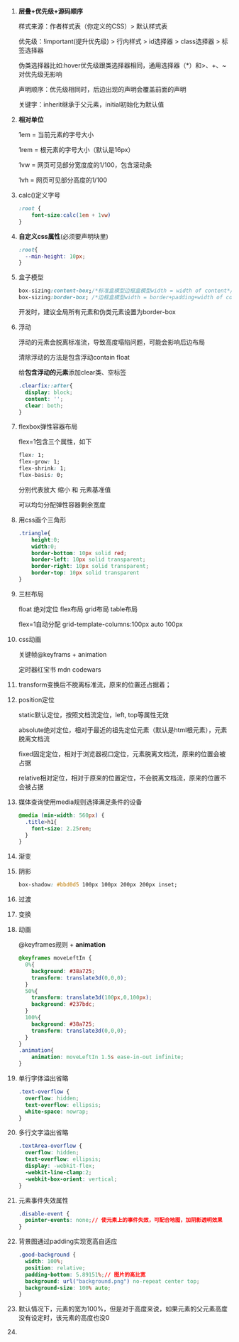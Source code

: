 1. **层叠+优先级+源码顺序**

   样式来源：作者样式表（你定义的CSS）> 默认样式表

   优先级：!important(提升优先级) > 行内样式 > id选择器 > class选择器 > 标签选择器

   伪类选择器比如:hover优先级跟类选择器相同，通用选择器（*）和>、+、~对优先级无影响

   声明顺序：优先级相同时，后边出现的声明会覆盖前面的声明

   关键字：inherit继承于父元素，initial初始化为默认值

2. **相对单位**

   1em = 当前元素的字号大小

   1rem = 根元素<html>的字号大小（默认是16px）

   1vw = 网页可见部分宽度度的1/100，包含滚动条

   1vh = 网页可见部分高度的1/100

3. calc()定义字号

   ```css
   :root {
       font-size:calc(1em + 1vw)
   }
   ```

4. **自定义css属性**(必须要声明块里)

   ```css
   :root{
     --min-height: 10px;
   }
   ```

5. 盒子模型

   ```css
   box-sizing:content-box;/*标准盒模型边框盒模型width = width of content*/
   box-sizing:border-box; /*边框盒模型width = border+padding+width of content*/
   ```

   开发时，建议全局所有元素和伪类元素设置为border-box

6. 浮动

   浮动的元素会脱离标准流，导致高度塌陷问题，可能会影响后边布局

   清除浮动的方法是包含浮动contain float

   给**包含浮动的元素**添加clear类、空标签

   ```css
   .clearfix::after{
     display: block;
     content: '';
     clear: both;
   }
   ```

7. flexbox弹性容器布局

   flex=1包含三个属性，如下

   ```css
   flex: 1;
   flex-grow: 1;
   flex-shrink: 1;
   flex-basis: 0;
   ```

   分别代表放大  缩小 和 元素基准值   

   可以均匀分配弹性容器剩余宽度

8. 用css画个三角形 

   ```css
   .triangle{
       height:0;
       width:0;
       border-bottom: 10px solid red;
       border-left: 10px solid transparent;
       border-right: 10px solid transparent;
       border-top: 10px solid transparent
   }
   ```

24. 三栏布局

    float  绝对定位 flex布局  grid布局  table布局

    flex=1自动分配           grid-template-columns:100px auto 100px

27. css动画

    关键帧@keyframs + animation

    定时器红宝书 mdn  codewars

28. transform变换后不脱离标准流，原来的位置还占据着；

12. position定位

    static默认定位，按照文档流定位，left, top等属性无效

    absolute绝对定位，相对于最近的祖先定位元素（默认是html根元素），元素脱离文档流

    fixed固定定位，相对于浏览器视口定位，元素脱离文档流，原来的位置会被占据

    relative相对定位，相对于原来的位置定位，不会脱离文档流，原来的位置不会被占据

13. 媒体查询使用media规则选择满足条件的设备

    ```css
    @media (min-width: 560px) {
      .title>h1{
        font-size: 2.25rem;
      }
    }
    ```

14. 渐变

15. 阴影

    ```css
    box-shadow: #bbd0d5 100px 100px 200px 200px inset;
    ```

16. 过渡

17. 变换

18. 动画

    @keyframes规则 + **animation**

    ```css
    @keyframes moveLeftIn {
      0%{
        background: #38a725;
        transform: translate3d(0,0,0);
      }
      50%{
        transform: translate3d(100px,0,100px);
        background: #237bdc;
      }
      100%{
        background: #38a725;
        transform: translate3d(0,0,0);
      }
    }
    .animation{
    	animation: moveLeftIn 1.5s ease-in-out infinite;
    }
    ```

19. 单行字体溢出省略

    ```css
    .text-overflow {
      overflow: hidden;
      text-overflow: ellipsis;
      white-space: nowrap;
    }
    ```

20. 多行文字溢出省略

    ```css
    .textArea-overflow {
      overflow: hidden;
      text-overflow: ellipsis;
      display: -webkit-flex;
      -webkit-line-clamp:2;
      -webkit-box-orient: vertical;
    }
    ```
    
21. 元素事件失效属性

    ```css
    .disable-event {
      pointer-events: none;// 使元素上的事件失效，可配合地图，加阴影透明效果
    }
    ```

22. 背景图通过padding实现宽高自适应

    ```css
    .good-background {
      width: 100%;
      position: relative;
      padding-bottom: 5.89151%;// 图片的高比宽
      background: url("background.png") no-repeat center top;
      background-size: 100% auto;
    }
    ```

23. 默认情况下，元素的宽为100%，但是对于高度来说，如果元素的父元素高度没有设定时，该元素的高度也没0

24. 





